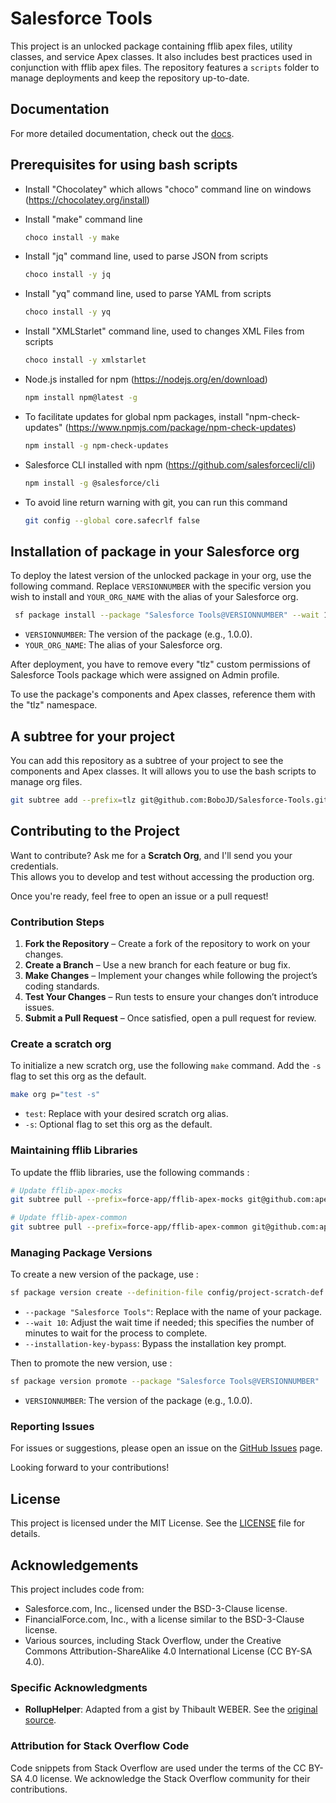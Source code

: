 # Salesforce Tools

This project is an unlocked package containing fflib apex files, utility classes, and service Apex classes. It also includes best practices used in conjunction with fflib apex files. The repository features a `scripts` folder to manage deployments and keep the repository up-to-date.

## Documentation

For more detailed documentation, check out the [docs](./docs).

## Prerequisites for using bash scripts

* Install "Chocolatey" which allows "choco" command line on windows (https://chocolatey.org/install)

* Install "make" command line

  ```sh
  choco install -y make
  ```

* Install "jq" command line, used to parse JSON from scripts

  ```sh
  choco install -y jq
  ```

* Install "yq" command line, used to parse YAML from scripts

  ```sh
  choco install -y yq
  ```

* Install "XMLStarlet" command line, used to changes XML Files from scripts

  ```sh
  choco install -y xmlstarlet
  ```

* Node.js installed for npm (https://nodejs.org/en/download)

  ```sh
  npm install npm@latest -g
  ```

* To facilitate updates for global npm packages, install "npm-check-updates" (https://www.npmjs.com/package/npm-check-updates)

  ```sh
  npm install -g npm-check-updates
  ```

* Salesforce CLI installed with npm (https://github.com/salesforcecli/cli)

  ```sh
  npm install -g @salesforce/cli
  ```

* To avoid line return warning with git, you can run this command

  ```sh
  git config --global core.safecrlf false
  ```

## Installation of package in your Salesforce org

To deploy the latest version of the unlocked package in your org, use the following command. Replace `VERSIONNUMBER` with the specific version you wish to install and `YOUR_ORG_NAME` with the alias of your Salesforce org.

 ```sh
  sf package install --package "Salesforce Tools@VERSIONNUMBER" --wait 10 --publish-wait 10 --target-org YOUR_ORG_NAME
  ```

* `VERSIONNUMBER`: The version of the package (e.g., 1.0.0).
* `YOUR_ORG_NAME`: The alias of your Salesforce org.

After deployment, you have to remove every "tlz" custom permissions of Salesforce Tools package which were assigned on Admin profile.

To use the package's components and Apex classes, reference them with the "tlz" namespace.

## A subtree for your project

You can add this repository as a subtree of your project to see the components and Apex classes. It will allows you to use the bash scripts to manage org files.

  ```sh
  git subtree add --prefix=tlz git@github.com:BoboJD/Salesforce-Tools.git master --squash
  ```

## Contributing to the Project

Want to contribute? Ask me for a **Scratch Org**, and I'll send you your credentials.  
This allows you to develop and test without accessing the production org.  

Once you're ready, feel free to open an issue or a pull request!  

### Contribution Steps  

1. **Fork the Repository** – Create a fork of the repository to work on your changes.  
2. **Create a Branch** – Use a new branch for each feature or bug fix.  
3. **Make Changes** – Implement your changes while following the project’s coding standards.  
4. **Test Your Changes** – Run tests to ensure your changes don’t introduce issues.  
5. **Submit a Pull Request** – Once satisfied, open a pull request for review.

### Create a scratch org

To initialize a new scratch org, use the following `make` command. Add the `-s` flag to set this org as the default.

  ```sh
  make org p="test -s"
  ```

* `test`: Replace with your desired scratch org alias.
* `-s`: Optional flag to set this org as the default.

### Maintaining fflib Libraries

To update the fflib libraries, use the following commands :

  ```sh
  # Update fflib-apex-mocks
  git subtree pull --prefix=force-app/fflib-apex-mocks git@github.com:apex-enterprise-patterns/fflib-apex-mocks.git master

  # Update fflib-apex-common
  git subtree pull --prefix=force-app/fflib-apex-common git@github.com:apex-enterprise-patterns/fflib-apex-common.git master
  ```

### Managing Package Versions

To create a new version of the package, use :

  ```sh
  sf package version create --definition-file config/project-scratch-def.json --package "Salesforce Tools" --wait 30 --installation-key-bypass --code-coverage
  ```

* `--package "Salesforce Tools"`: Replace with the name of your package.
* `--wait 10`: Adjust the wait time if needed; this specifies the number of minutes to wait for the process to complete.
* `--installation-key-bypass`: Bypass the installation key prompt.

Then to promote the new version, use :

  ```sh
  sf package version promote --package "Salesforce Tools@VERSIONNUMBER"
  ```

* `VERSIONNUMBER`: The version of the package (e.g., 1.0.0).

### Reporting Issues

For issues or suggestions, please open an issue on the [GitHub Issues](https://github.com/BoboJD/Salesforce-Tools/issues) page.

Looking forward to your contributions!

## License

This project is licensed under the MIT License. See the [LICENSE](LICENSE) file for details.

## Acknowledgements

This project includes code from:

* Salesforce.com, Inc., licensed under the BSD-3-Clause license.
* FinancialForce.com, Inc., with a license similar to the BSD-3-Clause license.
* Various sources, including Stack Overflow, under the Creative Commons Attribution-ShareAlike 4.0 International License (CC BY-SA 4.0).

### Specific Acknowledgments

* **RollupHelper**: Adapted from a gist by Thibault WEBER. See the [original source](https://gist.github.com/grotib/838a40928d17d241f974319f04336bc3/edit).

### Attribution for Stack Overflow Code

Code snippets from Stack Overflow are used under the terms of the CC BY-SA 4.0 license. We acknowledge the Stack Overflow community for their contributions.
